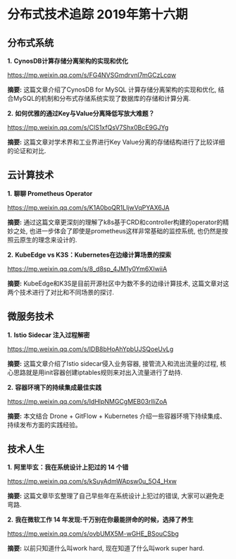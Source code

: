 # 分布式技术追踪 2019年第十六期
## 分布式系统
**1.** **CynosDB计算存储分离架构的实现和优化**

https://mp.weixin.qq.com/s/FG4NVSGmdrvnl7mGCzLcqw

**摘要:** 这篇文章介绍了CynosDB for MySQL 计算存储分离架构的实现和优化, 结合MySQL的机制和分布式存储系统实现了数据库的存储和计算分离.

**2.** **如何优雅的通过Key与Value分离降低写放大难题？**

https://mp.weixin.qq.com/s/ClS1xfQsV7Shx0BcE9GJYg

**摘要:** 这篇文章对学术界和工业界进行Key Value分离的存储结构进行了比较详细的论证和对比.

## 云计算技术
**1.** **聊聊 Prometheus Operator**

https://mp.weixin.qq.com/s/K1A0boQR1LIjwVqPYAX6JA

**摘要:** 通过这篇文章更深刻的理解了k8s基于CRD和controller构建的operator的精妙之处, 也进一步体会了即使是prometheus这样非常基础的监控系统, 也仍然是按照云原生的理念来设计的.

**2.** **KubeEdge vs K3S：Kubernetes在边缘计算场景的探索**

https://mp.weixin.qq.com/s/8_d8sp_4JM1y0Ym6XIwiiA

**摘要:** KubeEdge和K3S是目前开源社区中为数不多的边缘计算技术, 这篇文章对这两个技术进行了对比和不同场景的探讨.

## 微服务技术
**1.** **Istio Sidecar 注入过程解密**

https://mp.weixin.qq.com/s/IDB8bHoAhYpbUJSQoeUvLg

**摘要:** 这篇文章介绍了Istio sidecar侵入业务容器, 接管流入和流出流量的过程, 核心思路就是用init容器创建iptables规则来对出入流量进行了劫持.

**2.** **容器环境下的持续集成最佳实践**

https://mp.weixin.qq.com/s/IdHlpNMGCgMEB03rlliZoA

**摘要:** 本文结合 Drone + GitFlow + Kubernetes 介绍一些容器环境下持续集成、持续发布方面的实践经验。

## 技术人生
**1.** **阿里毕玄：我在系统设计上犯过的 14 个错**

https://mp.weixin.qq.com/s/kSuyAdmWApsw0u_5O4_Hxw

**摘要:** 这篇文章毕玄整理了自己早些年在系统设计上犯过的错误, 大家可以避免走弯路.

**2.** **我在微软工作 14 年发现:千万别在你最能拼命的时候，选择了养生**

https://mp.weixin.qq.com/s/ovbUMX5M-wGHE_BSouCSbg

**摘要:** 以前只知道什么叫work hard, 现在知道了什么叫work super hard.

